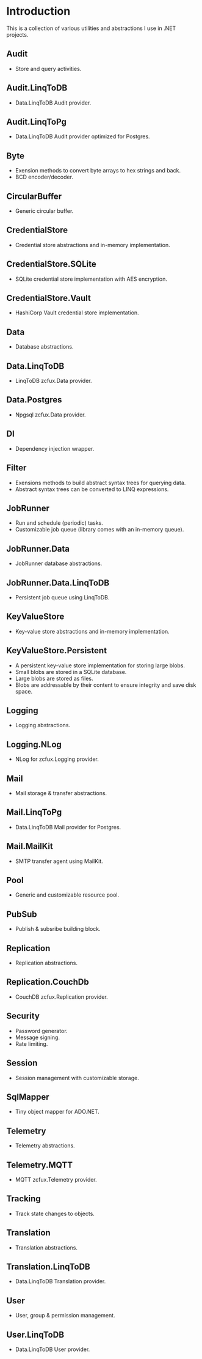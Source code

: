 # Introduction

This is a collection of various utilities and abstractions I use in .NET projects.

## Audit
* Store and query activities.

## Audit.LinqToDB
* Data.LinqToDB Audit provider.

## Audit.LinqToPg
* Data.LinqToDB Audit provider optimized for Postgres.

## Byte
* Exension methods to convert byte arrays to hex strings and back. 
* BCD encoder/decoder.

## CircularBuffer
* Generic circular buffer.

## CredentialStore
* Credential store abstractions and in-memory implementation.

## CredentialStore.SQLite
* SQLite credential store implementation with AES encryption.

## CredentialStore.Vault
* HashiCorp Vault credential store implementation.

## Data
* Database abstractions.

## Data.LinqToDB
* LinqToDB zcfux.Data provider.

## Data.Postgres
* Npgsql zcfux.Data provider.

## DI
* Dependency injection wrapper.

## Filter
* Exensions methods to build abstract syntax trees for querying data.
* Abstract syntax trees can be converted to LINQ expressions.

## JobRunner
* Run and schedule (periodic) tasks.
* Customizable job queue (library comes with an in-memory queue).

## JobRunner.Data
* JobRunner database abstractions.

## JobRunner.Data.LinqToDB
* Persistent job queue using LinqToDB.

## KeyValueStore
* Key-value store abstractions and in-memory implementation.
 
## KeyValueStore.Persistent
* A persistent key-value store implementation for storing large blobs.
* Small blobs are stored in a SQLite database.
* Large blobs are stored as files.
* Blobs are addressable by their content to ensure integrity and save disk space.
 
## Logging
* Logging abstractions.

## Logging.NLog
* NLog for zcfux.Logging provider.

## Mail
* Mail storage & transfer abstractions.

## Mail.LinqToPg
* Data.LinqToDB Mail provider for Postgres.

## Mail.MailKit
* SMTP transfer agent using MailKit.

## Pool
* Generic and customizable resource pool.

## PubSub
* Publish & subsribe building block.

## Replication
* Replication abstractions.

## Replication.CouchDb
* CouchDB zcfux.Replication provider.

## Security
* Password generator.
* Message signing.
* Rate limiting.

## Session
* Session management with customizable storage.

## SqlMapper
* Tiny object mapper for ADO.NET.

## Telemetry
* Telemetry abstractions.

## Telemetry.MQTT
* MQTT zcfux.Telemetry provider.

## Tracking
* Track state changes to objects.

## Translation
* Translation abstractions.

## Translation.LinqToDB
* Data.LinqToDB Translation provider.

## User
* User, group & permission management.

## User.LinqToDB
* Data.LinqToDB User provider.